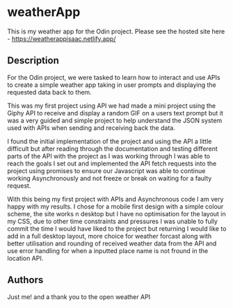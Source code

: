 # weatherApp

This is my weather app for the Odin project. Please see the hosted site here - https://weatherappisaac.netlify.app/

## Description

For the Odin project, we were tasked to learn how to interact and use APIs to create a simple weather app taking in user prompts and displaying the requested data back to them.

This was my first project using API we had made a mini project using the Giphy API to receive and display a random GIF on a users text prompt but it was a very guided and simple project to help understand the JSON system used with APIs when sending and receiving back the data.

I found the initial implementation of the project and using the API a little difficult but after reading through the documentation and testing different parts of the API with the project as I was working through I was able to reach the goals I set out and implemented the API fetch requests into the project using promises to ensure our Javascript was able to continue working Asynchronously and not freeze or break on waiting for a faulty request. 

With this being my first project with APIs and Asynchronous code I am very happy with my results. I chose for a mobile first design with a simple colour scheme, the site works n desktop but I have no optimisation for the layout in my CSS, due to other time constraints and pressures I was unable to fully commit the time I would have liked to the project but returning I would like to add in a full desktop layout, more choice for weather forcast along with better utilisation and rounding of received weather data from the API and use error handling for when a inputted place name is not fround in the location API.

## Authors

Just me! and a thank you to the open weather API

